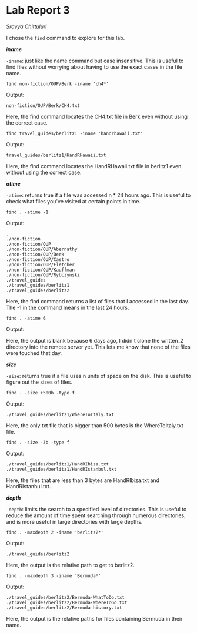 Lab Report 3
=======
_Sravya Chittuluri_

I chose the `find` command to explore for this lab. 

***iname***

`-iname`: just like the name command but case insensitive. This is useful to find files without worrying about having to use the exact cases in the file name.

```
find non-fiction/OUP/Berk -iname 'ch4*'
```
Output: 
```
non-fiction/OUP/Berk/CH4.txt
```

Here, the find command locates the CH4.txt file in Berk even without using the correct case.

```
find travel_guides/berlitz1 -iname 'handrhawaii.txt'
```
Output: 
```
travel_guides/berlitz1/HandRHawaii.txt
```

Here, the find command locates the HandRHawaii.txt file in berlitz1 even without using the correct case.

***atime***

`-atime`: returns true if a file was accessed n * 24 hours ago. This is useful to check what files you've visited at certain points in time.

```
find . -atime -1 
```
Output:
```
.
./non-fiction
./non-fiction/OUP
./non-fiction/OUP/Abernathy
./non-fiction/OUP/Berk
./non-fiction/OUP/Castro
./non-fiction/OUP/Fletcher
./non-fiction/OUP/Kauffman
./non-fiction/OUP/Rybczynski
./travel_guides
./travel_guides/berlitz1
./travel_guides/berlitz2
```
Here, the find command returns a list of files that I accessed in the last day. The -1 in the command means in the last 24 hours.

```
find . -atime 6 
```
Output: 

Here, the output is blank because 6 days ago, I didn't clone the written_2 directory into the remote server yet. This lets me know that none of the files were touched that day.

***size***

`-size`: returns true if a file uses n units of space on the disk. This is useful to figure out the sizes of files.

```
find . -size +500b -type f
```
Output: 
```
./travel_guides/berlitz1/WhereToItaly.txt
```

Here, the only txt file that is bigger than 500 bytes is the WhereToItaly.txt file.

```
find . -size -3b -type f
```
Output: 
```
./travel_guides/berlitz1/HandRIbiza.txt
./travel_guides/berlitz1/HandRIstanbul.txt
```
Here, the files that are less than 3 bytes are HandRIbiza.txt and HandRIstanbul.txt.

***depth***

`-depth`: limits the search to a specified level of directories. This is useful to reduce the amount of time spent searching through numerous directories, and is more useful in large directories with large depths.

```
find . -maxdepth 2 -iname 'berlitz2*'
```
Output: 
```
./travel_guides/berlitz2
``` 
Here, the output is the relative path to get to berlitz2.

```
find . -maxdepth 3 -iname 'Bermuda*'
```
Output:
```
./travel_guides/berlitz2/Bermuda-WhatToDo.txt
./travel_guides/berlitz2/Bermuda-WhereToGo.txt
./travel_guides/berlitz2/Bermuda-history.txt
```
Here, the output is the relative paths for files containing Bermuda in their name.

